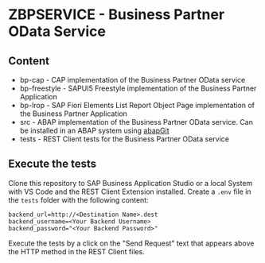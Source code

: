 # ZBPSERVICE - Business Partner OData Service

## Content

- bp-cap - CAP implementation of the Business Partner OData service
- bp-freestyle - SAPUI5 Freestyle implementation of the Business Partner Application
- bp-lrop - SAP Fiori Elements List Report Object Page implementation of the Business Partner Application
- src - ABAP implementation of the Business Partner OData service. Can be installed in an ABAP system using [abapGit](https://abapgit.org)
- tests - REST Client tests for the Business Partner OData service

## Execute the tests

Clone this repository to SAP Business Application Studio or a local System with VS Code and the REST Client Extension installed. Create a `.env` file in the `tests` folder with the following content:

```env
backend_url=http://<Destination Name>.dest
backend_username=<Your Backend Username>
backend_password="<Your Backend Password>"
```

Execute the tests by a click on the "Send Request" text that appears above the HTTP method in the REST Client files.

